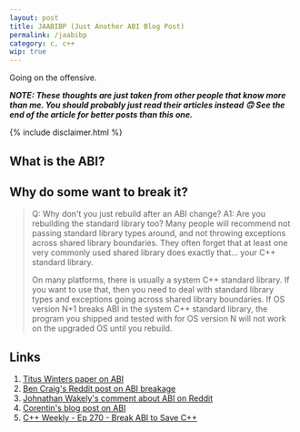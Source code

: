 ```yaml
---
layout: post
title: JAABIBP (Just Another ABI Blog Post)
permalink: /jaabibp
category: c, c++
wip: true
---
```


Going on the offensive.

***NOTE: These thoughts are just taken from other people that know more than me. You should probably just read their articles instead 🙃 See the end of the article for better posts than this one.***

{% include disclaimer.html %}

## What is the ABI?

## Why do some want to break it?

> Q: Why don't you just rebuild after an ABI change?
> A1: Are you rebuilding the standard library too?
> Many people will recommend not passing standard library types around, and not throwing exceptions across shared library boundaries. They often forget that at least one very commonly used shared library does exactly that... your C++ standard library.
> 
> On many platforms, there is usually a system C++ standard library. If you want to use that, then you need to deal with standard library types and exceptions going across shared library boundaries. If OS version N+1 breaks ABI in the system C++ standard library, the program you shipped and tested with for OS version N will not work on the upgraded OS until you rebuild.


## Links

1. [Titus Winters paper on ABI](http://www.open-std.org/jtc1/sc22/wg21/docs/papers/2020/p2028r0.pdf)
1. [Ben Craig's Reddit post on ABI breakage](https://www.reddit.com/r/cpp/comments/fc2qqv/abi_breaks_not_just_about_rebuilding/)
1. [Johnathan Wakely's comment about ABI on Reddit](https://www.reddit.com/r/cpp/comments/fc2qqv/abi_breaks_not_just_about_rebuilding/fj9dfg1/)
1. [Corentin's blog post on ABI](https://cor3ntin.github.io/posts/abi/)
1. [C++ Weekly - Ep 270 - Break ABI to Save C++](https://www.youtube.com/watch?v=By7b19YIv8Q&ab_channel=C%E1%90%A9%E1%90%A9WeeklyWithJasonTurner)
